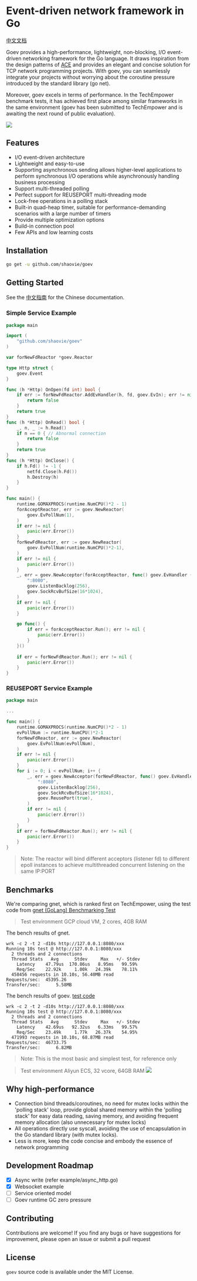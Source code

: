 # Event-driven network framework in Go
[中文文档](https://zhuanlan.zhihu.com/p/648641683)

Goev provides a high-performance, lightweight, non-blocking, I/O event-driven networking framework for the Go language. It draws inspiration from the design patterns of [ACE](http://www.dre.vanderbilt.edu/~schmidt/ACE-overview.html) and provides an elegant and concise solution for TCP network programming projects. With goev, you can seamlessly integrate your projects without worrying about the coroutine pressure introduced by the standard library (go net).

Moreover, goev excels in terms of performance. In the TechEmpower benchmark tests, it has achieved first place among similar frameworks in the same environment (goev has been submitted to TechEmpower and is awaiting the next round of public evaluation).

![](images/goev.png)
## Features

* I/O event-driven architecture
* Lightweight and easy-to-use
* Supporting asynchronous sending allows higher-level applications to perform synchronous I/O operations while asynchronously handling business processing
* Support multi-threaded polling
* Perfect support for REUSEPORT multi-threading mode
* Lock-free operations in a polling stack
* Built-in quad-heap timer, suitable for performance-demanding scenarios with a large number of timers
* Provide multiple optimization options
* Build-in connection pool
* Few APIs and low learning costs

## Installation

```bash
go get -u github.com/shaovie/goev
```

## Getting Started

See the [中文指南](DOCUMENT_CN.md) for the Chinese documentation.

### Simple Service Example

```go
package main

import (
    "github.com/shaovie/goev"
)

var forNewFdReactor *goev.Reactor

type Http struct {
	goev.Event
}

func (h *Http) OnOpen(fd int) bool {
	if err := forNewFdReactor.AddEvHandler(h, fd, goev.EvIn); err != nil {
		return false
	}
	return true
}
func (h *Http) OnRead() bool {
	_, n, _ := h.Read()
	if n == 0 { // Abnormal connection
		return false
	}
    return true
}
func (h *Http) OnClose() {
    if h.Fd() != -1 {
        netfd.Close(h.Fd())
        h.Destroy(h)
    }
}

func main() {
	runtime.GOMAXPROCS(runtime.NumCPU()*2 - 1)
	forAcceptReactor, err := goev.NewReactor(
		goev.EvPollNum(1),
	)
	if err != nil {
		panic(err.Error())
	}
	forNewFdReactor, err := goev.NewReactor(
		goev.EvPollNum(runtime.NumCPU()*2-1),
	)
	if err != nil {
		panic(err.Error())
	}
	_, err = goev.NewAcceptor(forAcceptReactor, func() goev.EvHandler { return new(Http) },
		":8080",
		goev.ListenBacklog(256),
		goev.SockRcvBufSize(16*1024),
	)
	if err != nil {
		panic(err.Error())
	}

	go func() {
		if err = forAcceptReactor.Run(); err != nil {
			panic(err.Error())
		}
	}()
    
	if err = forNewFdReactor.Run(); err != nil {
		panic(err.Error())
	}
}

```

### REUSEPORT Service Example

```go
package main

...

func main() {
	runtime.GOMAXPROCS(runtime.NumCPU()*2 - 1)
    evPollNum := runtime.NumCPU()*2-1
	forNewFdReactor, err := goev.NewReactor(
		goev.EvPollNum(evPollNum),
	)
	if err != nil {
		panic(err.Error())
	}
    for i := 0; i < evPollNum; i++ {
        _, err = goev.NewAcceptor(forNewFdReactor, func() goev.EvHandler { return new(Http) },
            ":8080",
            goev.ListenBacklog(256),
            goev.SockRcvBufSize(16*1024),
            goev.ReusePort(true),
        )
        if err != nil {
            panic(err.Error())
        }
    }
	if err = forNewFdReactor.Run(); err != nil {
		panic(err.Error())
	}
}

```
> Note: The reactor will bind different acceptors (listener fd) to different epoll instances to achieve multithreaded concurrent listening on the same IP:PORT

## Benchmarks

We're comparing gnet, which is ranked first on TechEmpower, using the test code from [gnet (GoLang) Benchmarking Test](https://github.com/TechEmpower/FrameworkBenchmarks/tree/master/frameworks/Go/gnet)

> Test environment GCP cloud VM, 2 cores, 4GB RAM

The bench results of gnet.
```text
wrk -c 2 -t 2 -d10s http://127.0.0.1:8080/xxx
Running 10s test @ http://127.0.0.1:8080/xxx
  2 threads and 2 connections
  Thread Stats   Avg      Stdev     Max   +/- Stdev
    Latency    47.79us  170.86us   8.95ms   99.59%
    Req/Sec    22.92k     1.00k   24.39k    78.11%
  458456 requests in 10.10s, 56.40MB read
Requests/sec:  45395.26
Transfer/sec:      5.58MB
```

The bench results of goev. [test code](https://github.com/shaovie/goev/blob/main/example/techempower.go)
```text
wrk -c 2 -t 2 -d10s http://127.0.0.1:8080/xxx
Running 10s test @ http://127.0.0.1:8080/xxx
  2 threads and 2 connections
  Thread Stats   Avg      Stdev     Max   +/- Stdev
    Latency    42.69us   92.32us   6.33ms   99.57%
    Req/Sec    23.49k     1.77k   26.37k    54.95%
  471993 requests in 10.10s, 68.87MB read
Requests/sec:  46733.75
Transfer/sec:      6.82MB
```
> Note: This is the most basic and simplest test, for reference only

> Test environment Aliyun ECS, 32 vcore, 64GB RAM
![](images/bench-32v-64g.png)

## Why high-performance

* Connection bind threads/coroutines, no need for mutex locks within the 'polling stack' loop, provide global shared memory within the 'polling stack' for easy data reading, saving memory, and avoiding frequent memory allocation (also unnecessary for mutex locks)
* All operations directly use syscall, avoiding the use of encapsulation in the Go standard library (with mutex locks).
* Less is more, keep the code concise and embody the essence of network programming

## Development Roadmap

- [x] Async write (refer example/async_http.go)
- [x] Websocket example
- [ ] Service oriented model
- [ ] Goev runtime GC zero pressure

## Contributing
Contributions are welcome! If you find any bugs or have suggestions for improvement, please open an issue or submit a pull request

## License
`goev` source code is available under the MIT License.
